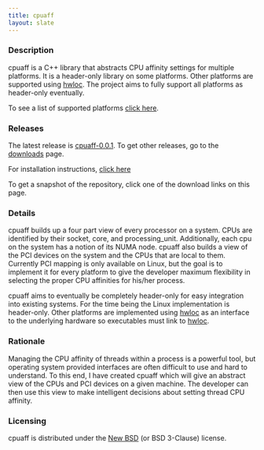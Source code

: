 ```yaml
---
title: cpuaff
layout: slate
---
```


### Description

cpuaff is a C++ library that abstracts CPU affinity settings for multiple platforms.  It is a header-only library on some platforms.  Other platforms are supported using [hwloc](http://www.open-mpi.org/projects/hwloc/).  The project aims to fully support all platforms as header-only eventually.

To see a list of supported platforms [click here](supported_platforms).

### Releases

The latest release is [cpuaff-0.0.1](releases/cpuaff-0.0.1.tar.gz).  To get other releases, go to the [downloads](downloads.html) page.

For installation instructions, [click here](installation.html)

To get a snapshot of the repository, click one of the download links on this page.

### Details

cpuaff builds up a four part view of every processor on a system.  CPUs are identified by their socket, core, and processing_unit.  Additionally, each cpu on the system has a notion of its NUMA node.  cpuaff also builds a view of the PCI devices on the system and the CPUs that are local to them.  Currently PCI mapping is only available on Linux, but the goal is to implement it for every platform to give the developer maximum flexibility in selecting the proper CPU affinities for his/her process.

cpuaff aims to eventually be completely header-only for easy integration into existing systems.  For the time being the Linux implementation is header-only.  Other platforms are implemented using [hwloc](http://www.open-mpi.org/projects/hwloc/) as an interface to the underlying hardware so executables must link to [hwloc](http://www.open-mpi.org/projects/hwloc/).

### Rationale

Managing the CPU affinity of threads within a process is a powerful tool, but operating system provided interfaces are often difficult to use and hard to understand.  To this end, I have created cpuaff which will give an abstract view of the CPUs and PCI devices on a given machine.  The developer can then use this view to make intelligent decisions about setting thread CPU affinity.

### Licensing

cpuaff is distributed under the [New BSD](http://opensource.org/licenses/BSD-3-Clause) (or BSD 3-Clause) license.
